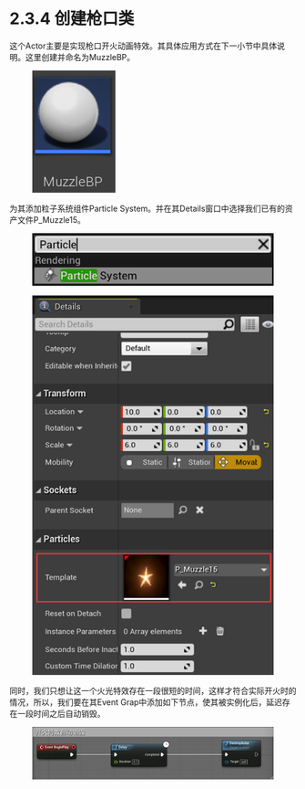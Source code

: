 # 2.3.4 创建枪口类

这个Actor主要是实现枪口开火动画特效。其具体应用方式在下一小节中具体说明。这里创建并命名为MuzzleBP。

<figure><img src="../../.gitbook/assets/image (60).png" alt=""><figcaption></figcaption></figure>

为其添加粒子系统组件Particle System。并在其Details窗口中选择我们已有的资产文件P\_Muzzle15。

<figure><img src="../../.gitbook/assets/image (35).png" alt=""><figcaption></figcaption></figure>

<figure><img src="../../.gitbook/assets/image (20).png" alt=""><figcaption></figcaption></figure>

同时，我们只想让这一个火光特效存在一段很短的时间，这样才符合实际开火时的情况，所以，我们要在其Event Grap中添加如下节点，使其被实例化后，延迟存在一段时间之后自动销毁。

<figure><img src="../../.gitbook/assets/image (92).png" alt=""><figcaption></figcaption></figure>
